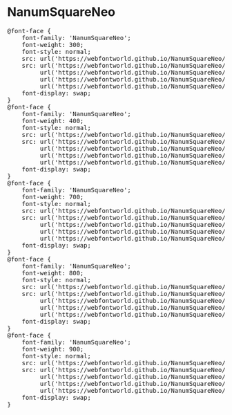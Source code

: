 # NanumSquareNeo


<pre>
@font-face {
    font-family: 'NanumSquareNeo';
    font-weight: 300;
    font-style: normal;
    src: url('https://webfontworld.github.io/NanumSquareNeo/NanumSquareNeo-aLt.eot');
    src: url('https://webfontworld.github.io/NanumSquareNeo/NanumSquareNeo-aLt.eot?#iefix') format('embedded-opentype'),
         url('https://webfontworld.github.io/NanumSquareNeo/NanumSquareNeo-aLt.woff2') format('woff2'),
         url('https://webfontworld.github.io/NanumSquareNeo/NanumSquareNeo-aLt.woff') format('woff'),
         url('https://webfontworld.github.io/NanumSquareNeo/NanumSquareNeo-aLt.ttf') format("truetype");
    font-display: swap;
} 
@font-face {
    font-family: 'NanumSquareNeo';
    font-weight: 400;
    font-style: normal;
    src: url('https://webfontworld.github.io/NanumSquareNeo/NanumSquareNeo-bRg.eot');
    src: url('https://webfontworld.github.io/NanumSquareNeo/NanumSquareNeo-bRg.eot?#iefix') format('embedded-opentype'),
         url('https://webfontworld.github.io/NanumSquareNeo/NanumSquareNeo-bRg.woff2') format('woff2'),
         url('https://webfontworld.github.io/NanumSquareNeo/NanumSquareNeo-bRg.woff') format('woff'),
         url('https://webfontworld.github.io/NanumSquareNeo/NanumSquareNeo-bRg.ttf') format("truetype");
    font-display: swap;
} 
@font-face {
    font-family: 'NanumSquareNeo';
    font-weight: 700;
    font-style: normal;
    src: url('https://webfontworld.github.io/NanumSquareNeo/NanumSquareNeo-cBd.eot');
    src: url('https://webfontworld.github.io/NanumSquareNeo/NanumSquareNeo-cBd.eot?#iefix') format('embedded-opentype'),
         url('https://webfontworld.github.io/NanumSquareNeo/NanumSquareNeo-cBd.woff2') format('woff2'),
         url('https://webfontworld.github.io/NanumSquareNeo/NanumSquareNeo-cBd.woff') format('woff'),
         url('https://webfontworld.github.io/NanumSquareNeo/NanumSquareNeo-cBd.ttf') format("truetype");
    font-display: swap;
} 
@font-face {
    font-family: 'NanumSquareNeo';
    font-weight: 800;
    font-style: normal;
    src: url('https://webfontworld.github.io/NanumSquareNeo/NanumSquareNeo-dEb.eot');
    src: url('https://webfontworld.github.io/NanumSquareNeo/NanumSquareNeo-dEb.eot?#iefix') format('embedded-opentype'),
         url('https://webfontworld.github.io/NanumSquareNeo/NanumSquareNeo-dEb.woff2') format('woff2'),
         url('https://webfontworld.github.io/NanumSquareNeo/NanumSquareNeo-dEb.woff') format('woff'),
         url('https://webfontworld.github.io/NanumSquareNeo/NanumSquareNeo-dEb.ttf') format("truetype");
    font-display: swap;
} 
@font-face {
    font-family: 'NanumSquareNeo';
    font-weight: 900;
    font-style: normal;
    src: url('https://webfontworld.github.io/NanumSquareNeo/NanumSquareNeo-eHv.eot');
    src: url('https://webfontworld.github.io/NanumSquareNeo/NanumSquareNeo-eHv.eot?#iefix') format('embedded-opentype'),
         url('https://webfontworld.github.io/NanumSquareNeo/NanumSquareNeo-eHv.woff2') format('woff2'),
         url('https://webfontworld.github.io/NanumSquareNeo/NanumSquareNeo-eHv.woff') format('woff'),
         url('https://webfontworld.github.io/NanumSquareNeo/NanumSquareNeo-eHv.ttf') format("truetype");
    font-display: swap;
} 


</pre>

